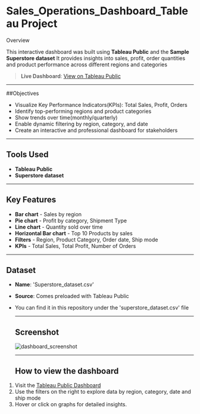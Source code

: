 # Sales_Operations_Dashboard_Tableau Project

Overview

This interactive dashboard was built using **Tableau Public** and the **Sample Superstore dataset**
It provides insights into sales, profit, order quantities and product performance across different regions and categories

> **Live Dashboard**: [View on Tableau Public](https://public.tableau.com/views/SalesandOperationsDashboard/SalesandOperationsDashboard?:language=en-US&publish=yes&:sid=&:redirect=auth&:display_count=n&:origin=viz_share_link)

----

##Objectives

- Visualize Key Performance Indicators(KPIs): Total Sales, Profit, Orders
- Identify top-performing regions and product categories
- Show trends over time(monthly/quarterly)
- Enable dynamic filtering by region, category, and date
- Create an interactive and professional dashboard for stakeholders

----

## Tools Used

- **Tableau Public**
- **Superstore dataset**

----

## Key Features

- **Bar chart** - Sales by region
- **Pie chart** - Profit by category, Shipment Type
- **Line chart** - Quantity sold over time
- **Horizontal Bar chart** - Top 10 Products by sales
- **Filters** - Region, Product Category, Order date, Ship mode
- **KPIs** - Total Sales, Total Profit, Number of Orders

----

## Dataset

- **Name**: 'Superstore_dataset.csv'
- **Source**: Comes preloaded with Tableau Public
- You can find it in this repository under the 'superstore_dataset.csv' file

  ----

  ## Screenshot

  ![dashboard_screenshot](https://github.com/user-attachments/assets/39cacc27-9158-4736-8a69-d90abdccf077)

  ----

  ## How to view the dashboard

1. Visit the [Tableau Public Dashboard](https://public.tableau.com/views/SalesandOperationsDashboard/SalesandOperationsDashboard?:language=en-US&publish=yes&:sid=&:redirect=auth&:display_count=n&:origin=viz_share_link)
2. Use the filters on the right to explore data by region, category, date and ship mode
3. Hover or click on graphs for detailed insights.
